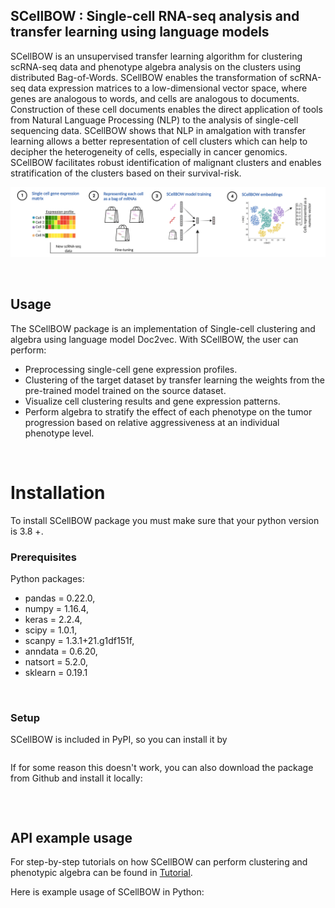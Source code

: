 ## SCellBOW : Single-cell RNA-seq analysis and transfer learning using language models

SCellBOW is an unsupervised transfer learning algorithm for clustering scRNA-seq data and phenotype algebra analysis on the clusters using distributed Bag-of-Words. SCellBOW enables the transformation of scRNA-seq data expression matrices to a low-dimensional vector space, where genes are analogous to words, and cells are analogous to documents. Construction of these cell documents enables the direct application of tools from Natural Language Processing (NLP) to the analysis of single-cell sequencing data. SCellBOW shows that NLP in amalgation with transfer learning allows a better representation of cell clusters which can help to decipher the heterogeneity of cells, especially in cancer genomics. SCellBOW facilitates robust identification of malignant clusters and enables stratification of the clusters based on their survival-risk.


![SCellBOW workflow](Data/images/SCellBOW.png)

<!-- \For thorough details, see our paper: [https://www.nature.com/articles/s41467-020-15851-3](https://www.nature.com/articles/s41467-020-15851-3) -->
<br>

## Usage

The SCellBOW package is an implementation of Single-cell clustering and algebra using language model Doc2vec. With SCellBOW, the user can perform:

- Preprocessing single-cell gene expression profiles.
- Clustering of the target dataset by transfer learning the weights from the pre-trained model trained on the source dataset.
- Visualize cell clustering results and gene expression patterns.
- Perform algebra to stratify the effect of each phenotype on the tumor progression based on relative aggressiveness at an individual phenotype level. 

<br>


# Installation

To install SCellBOW package you must make sure that your python version is 3.8 +. 

### Prerequisites

Python packages:
- pandas = 0.22.0, 
- numpy = 1.16.4, 
- keras = 2.2.4, 
- scipy = 1.0.1, 
- scanpy = 1.3.1+21.g1df151f, 
- anndata = 0.6.20, 
- natsort = 5.2.0, 
- sklearn = 0.19.1

<br>

### Setup

SCellBOW is included in PyPI, so you can install it by

```bash

```

If for some reason this doesn't work, you can also download the package from Github and install it locally:

```bash

```
<br>

## API example usage

For step-by-step tutorials on how SCellBOW can perform clustering and phenotypic algebra can be found in [Tutorial](https://eleozzr.github.io/desc/tutorial.html).


Here is example usage of SCellBOW in Python:

```bash
```












